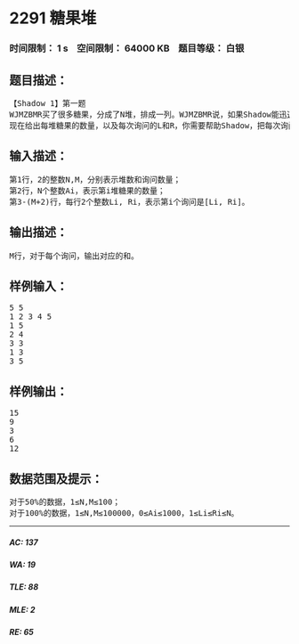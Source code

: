 # 2291 糖果堆   
### 时间限制： 1 s&nbsp;&nbsp;&nbsp;&nbsp;空间限制： 64000 KB&nbsp;&nbsp;&nbsp;&nbsp;题目等级： 白银  
## 题目描述：  

<pre>
【Shadow 1】第一题
WJMZBMR买了很多糖果，分成了N堆，排成一列。WJMZBMR说，如果Shadow能迅速求出第L堆到第R堆一共有多少糖果，就把这些糖果都给他。
现在给出每堆糖果的数量，以及每次询问的L和R，你需要帮助Shadow，把每次询问的结果求出来。注意，你不需要考虑糖果被Shadow取走的情况。
</pre>
  
  
## 输入描述：  

<pre>
第1行，2的整数N,M，分别表示堆数和询问数量；
第2行，N个整数Ai，表示第i堆糖果的数量；
第3-(M+2)行，每行2个整数Li, Ri，表示第i个询问是[Li, Ri]。
</pre>
  
  
## 输出描述：  

<pre>
M行，对于每个询问，输出对应的和。
</pre>
  
  
## 样例输入：  

<pre>
5 5
1 2 3 4 5
1 5
2 4
3 3
1 3
3 5
</pre>
  
  
## 样例输出：  

<pre>
15
9
3
6
12
</pre>
  
  
## 数据范围及提示：  

<pre>
对于50%的数据，1≤N,M≤100；  
对于100%的数据，1≤N,M≤100000，0≤Ai≤1000，1≤Li≤Ri≤N。
</pre>
  
  
***  

##### AC: 137  
##### WA: 19  
##### TLE: 88  
##### MLE: 2  
##### RE: 65  
